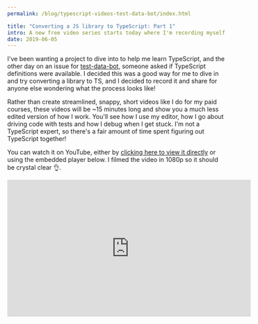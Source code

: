 ```yaml
---
permalink: /blog/typescript-videos-test-data-bot/index.html

title: "Converting a JS library to TypeScript: Part 1"
intro: A new free video series starts today where I'm recording myself as I work converting an open source project into TypeScript.
date: 2019-06-05
---
```


I've been wanting a project to dive into to help me learn TypeScript, and the
other day on an issue for
[test-data-bot](https://github.com/jackfranklin/test-data-bot), someone asked if
TypeScript definitions were available. I decided this was a good way for me to
dive in and try converting a library to TS, and I decided to record it and share
for anyone else wondering what the process looks like!

Rather than create streamlined, snappy, short videos like I do for my paid
courses, these videos will be ~15 minutes long and show you a much less edited
version of how I work. You'll see how I use my editor, how I go about driving
code with tests and how I debug when I get stuck. I'm not a TypeScript expert,
so there's a fair amount of time spent figuring out TypeScript together!

You can watch it on YouTube, either by
[clicking here to view it directly](https://www.youtube.com/watch?v=XdPltW0a-fg)
or using the embedded player below. I filmed the video in 1080p so it should be
crystal clear 👌.

<iframe width="560" height="315" src="https://www.youtube.com/embed/XdPltW0a-fg" frameborder="0" allow="accelerometer; autoplay; encrypted-media; gyroscope; picture-in-picture" allowfullscreen></iframe>
